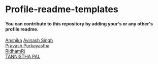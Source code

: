 # Profile-readme-templates

#### You can contribute to this repository by adding your's or any other's profile readme.

[Anshika](https://github.com/ANSHIKA1806/ANSHIKA1806)
[Avinash Singh](https://github.com/avinash201199/avinash201199) <br>
[Pravash Purkayastha](https://github.com/darecoder-git/darecoder-git) <br>
[RidhamRj](https://github.com/RidhamRj/RidhamRj)<br>
[TANNISTHA PAL](https://github.com/paltannistha/paltannistha)<br>
